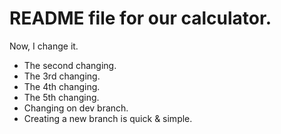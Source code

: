 # README file for our calculator.

Now, I change it.

* The second changing.
* The 3rd changing.
* The 4th changing.
* The 5th changing.
* Changing on dev branch.
* Creating a new branch is quick & simple.